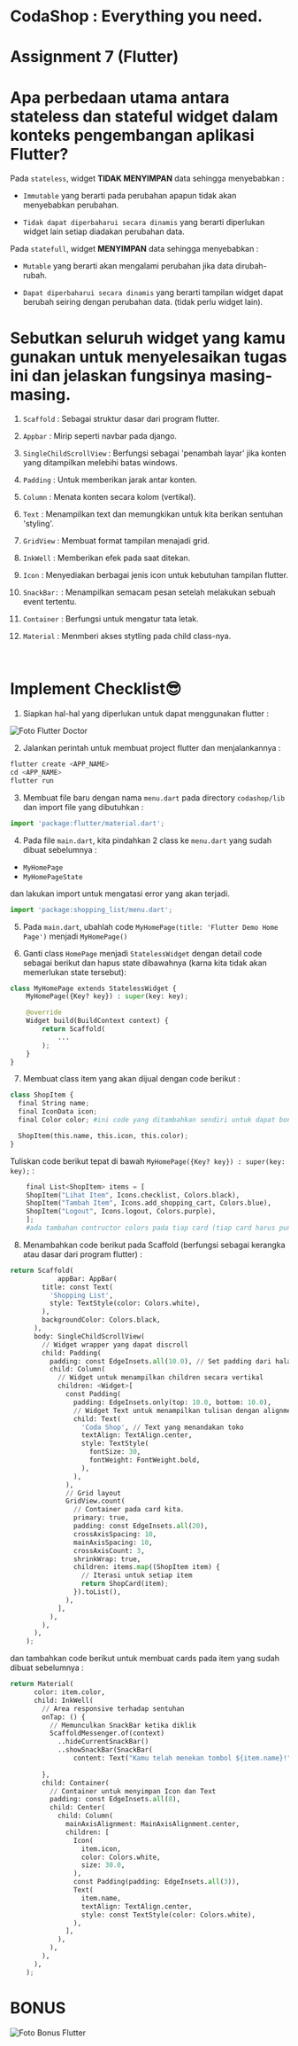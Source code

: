 # CodaShop : Everything you need.

# Assignment 7 (Flutter)

# Apa perbedaan utama antara stateless dan stateful widget dalam konteks pengembangan aplikasi Flutter?

Pada `stateless`, widget **TIDAK MENYIMPAN**  data sehingga menyebabkan :

- `Immutable` yang berarti pada perubahan apapun tidak akan menyebabkan perubahan.

- `Tidak dapat diperbaharui secara dinamis` yang berarti diperlukan widget lain setiap diadakan perubahan data.

Pada `statefull`, widget **MENYIMPAN** data sehingga menyebabkan :

- `Mutable` yang berarti akan mengalami perubahan jika data dirubah-rubah.

- `Dapat diperbaharui secara dinamis` yang berarti tampilan widget dapat berubah seiring dengan perubahan data. (tidak perlu widget lain).

# Sebutkan seluruh widget yang kamu gunakan untuk menyelesaikan tugas ini dan jelaskan fungsinya masing-masing.

1. `Scaffold` : Sebagai struktur dasar dari program flutter.

2. `Appbar` : Mirip seperti navbar pada django.

3. `SingleChildScrollView` : Berfungsi sebagai 'penambah layar' jika konten yang ditampilkan melebihi batas windows.

4. `Padding` : Untuk memberikan jarak antar konten.

5. `Column` : Menata konten secara kolom (vertikal).

6. `Text` : Menampilkan text dan memungkikan untuk kita berikan sentuhan 'styling'.

7. `GridView` : Membuat format tampilan menajadi grid.

8. `InkWell` : Memberikan efek pada saat ditekan.

9. `Icon` : Menyediakan berbagai jenis icon untuk kebutuhan tampilan flutter.

10. `SnackBar:` : Menampilkan semacam pesan setelah melakukan sebuah event tertentu.

11. `Container` : Berfungsi untuk mengatur tata letak.

12. `Material` : Menmberi akses stytling pada child class-nya.

<br>

# Implement Checklist😎

1. Siapkan hal-hal yang diperlukan untuk dapat menggunakan flutter :

![Foto Flutter Doctor](flutterdoctor.jpg)

2. Jalankan perintah untuk membuat project flutter dan menjalankannya :

```py
flutter create <APP_NAME>
cd <APP_NAME>
flutter run
```

3. Membuat file baru dengan nama `menu.dart` pada directory `codashop/lib` dan import file yang dibutuhkan :

```py
import 'package:flutter/material.dart';
```

4. Pada file `main.dart`, kita pindahkan 2 class ke `menu.dart` yang sudah dibuat sebelumnya :
- `MyHomePage`
- `MyHomePageState`

dan lakukan import untuk mengatasi error yang akan terjadi.
```py
import 'package:shopping_list/menu.dart';
```

5. Pada `main.dart`, ubahlah code `MyHomePage(title: 'Flutter Demo Home Page')` menjadi `MyHomePage()`

6. Ganti class `HomePage` menjadi `StatelessWidget` dengan detail code sebagai berikut dan hapus state dibawahnya (karna kita tidak akan memerlukan state tersebut):

```py
class MyHomePage extends StatelessWidget {
    MyHomePage({Key? key}) : super(key: key);

    @override
    Widget build(BuildContext context) {
        return Scaffold(
            ...
        );
    }
}
```
7. Membuat class item yang akan dijual dengan code berikut :

```py
class ShopItem {
  final String name;
  final IconData icon;
  final Color color; #ini code yang ditambahkan sendiri untuk dapat bonus😁

  ShopItem(this.name, this.icon, this.color);
}
```
Tuliskan code berikut tepat di bawah `MyHomePage({Key? key}) : super(key: key);` :

```py
    final List<ShopItem> items = [
    ShopItem("Lihat Item", Icons.checklist, Colors.black),
    ShopItem("Tambah Item", Icons.add_shopping_cart, Colors.blue),
    ShopItem("Logout", Icons.logout, Colors.purple),
    ];
    #ada tambahan contructor colors pada tiap card (tiap card harus punya warna masing-masing)
```

8. Menambahkan code berikut pada Scaffold (berfungsi sebagai kerangka atau dasar dari program flutter) :

```py
return Scaffold(
            appBar: AppBar(
        title: const Text(
          'Shopping List',
          style: TextStyle(color: Colors.white),
        ),
        backgroundColor: Colors.black,
      ),
      body: SingleChildScrollView(
        // Widget wrapper yang dapat discroll
        child: Padding(
          padding: const EdgeInsets.all(10.0), // Set padding dari halaman
          child: Column(
            // Widget untuk menampilkan children secara vertikal
            children: <Widget>[
              const Padding(
                padding: EdgeInsets.only(top: 10.0, bottom: 10.0),
                // Widget Text untuk menampilkan tulisan dengan alignment center dan style yang sesuai
                child: Text(
                  'Coda Shop', // Text yang menandakan toko
                  textAlign: TextAlign.center,
                  style: TextStyle(
                    fontSize: 30,
                    fontWeight: FontWeight.bold,
                  ),
                ),
              ),
              // Grid layout
              GridView.count(
                // Container pada card kita.
                primary: true,
                padding: const EdgeInsets.all(20),
                crossAxisSpacing: 10,
                mainAxisSpacing: 10,
                crossAxisCount: 3,
                shrinkWrap: true,
                children: items.map((ShopItem item) {
                  // Iterasi untuk setiap item
                  return ShopCard(item);
                }).toList(),
              ),
            ],
          ),
        ),
      ),
    );
```
dan tambahkan code berikut untuk membuat cards pada item yang sudah dibuat sebelumnya :

```py
return Material(
      color: item.color,
      child: InkWell(
        // Area responsive terhadap sentuhan
        onTap: () {
          // Memunculkan SnackBar ketika diklik
          ScaffoldMessenger.of(context)
            ..hideCurrentSnackBar()
            ..showSnackBar(SnackBar(
                content: Text("Kamu telah menekan tombol ${item.name}!"), backgroundColor: item.color));
                
        },
        child: Container(
          // Container untuk menyimpan Icon dan Text
          padding: const EdgeInsets.all(8),
          child: Center(
            child: Column(
              mainAxisAlignment: MainAxisAlignment.center,
              children: [
                Icon(
                  item.icon,
                  color: Colors.white,
                  size: 30.0,
                ),
                const Padding(padding: EdgeInsets.all(3)),
                Text(
                  item.name,
                  textAlign: TextAlign.center,
                  style: const TextStyle(color: Colors.white),
                ),
              ],
            ),
          ),
        ),
      ),
    );
```
# BONUS

![Foto Bonus Flutter](bonusflutter1.png)